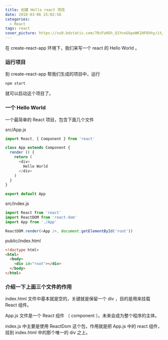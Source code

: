 ```yaml
---
title: 创建 Hello react 项目
date: 2018-03-06 15:02:58
categories:
  - React
tags: react
cover_picture: https://ss0.bdstatic.com/70cFuHSh_Q1YnxGkpoWK1HF6hhy/it/u=384169016,987997010&fm=27&gp=0.jpg
---
```

在 create-react-app 环境下，我们来写一个 react 的 Hello World 。

### 运行项目

到 create-react-app 帮我们生成的项目中，运行
```
npm start
```
就可以启动这个项目了。

### 一个 Hello World

一个最简单的 React 项目，包含下面几个文件

src/App.js
```js
import React, { Component } from 'react'

class App extends Component {
  render () {
    return (
      <div>
        Hello World
      </div>
    )
  }
}

export default App
```
src/index.js
```js
import React from 'react'
import ReactDOM from 'react-dom'
import App from './App'

ReactDOM.render(<App />, document.getElementById('root'))
```
public/index.html
```html
<!doctype html>
<html>
  <body>
    <div id="root"></div>
  </body>
</html>
```

### 介绍一下上面三个文件的作用

index.html 文件中基本就是空的，关键就是保留一个 div ，目的是用来挂载 React 组件。

App.js 文件是一个 React 组件 （ component ）。未来会成为整个程序的主体。

index.js 中主要是使用 ReactDom 这个包，作用就是把 App.js 中的 react 组件，挂到 index.html 中的那个唯一的 div 之上。

